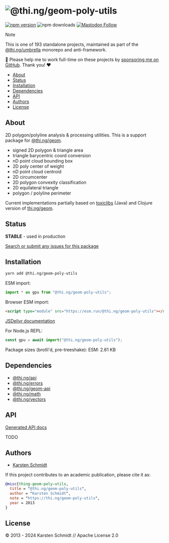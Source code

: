 <!-- This file is generated - DO NOT EDIT! -->
<!-- Please see: https://github.com/thi-ng/umbrella/blob/develop/CONTRIBUTING.md#changes-to-readme-files -->
# ![@thi.ng/geom-poly-utils](https://media.thi.ng/umbrella/banners-20230807/thing-geom-poly-utils.svg?831b2b27)

[![npm version](https://img.shields.io/npm/v/@thi.ng/geom-poly-utils.svg)](https://www.npmjs.com/package/@thi.ng/geom-poly-utils)
![npm downloads](https://img.shields.io/npm/dm/@thi.ng/geom-poly-utils.svg)
[![Mastodon Follow](https://img.shields.io/mastodon/follow/109331703950160316?domain=https%3A%2F%2Fmastodon.thi.ng&style=social)](https://mastodon.thi.ng/@toxi)

> [!NOTE]
> This is one of 193 standalone projects, maintained as part
> of the [@thi.ng/umbrella](https://github.com/thi-ng/umbrella/) monorepo
> and anti-framework.
>
> 🚀 Please help me to work full-time on these projects by [sponsoring me on
> GitHub](https://github.com/sponsors/postspectacular). Thank you! ❤️

- [About](#about)
- [Status](#status)
- [Installation](#installation)
- [Dependencies](#dependencies)
- [API](#api)
- [Authors](#authors)
- [License](#license)

## About

2D polygon/polyline analysis & processing utilities. This is a support package for [@thi.ng/geom](https://github.com/thi-ng/umbrella/tree/develop/packages/geom).

- signed 2D polygon & triangle area
- triangle barycentric coord conversion
- nD point cloud bounding box
- 2D poly center of weight
- nD point cloud centroid
- 2D circumcenter
- 2D polygon convexity classification
- 2D equilateral triangle
- polygon / polyline perimeter

Current implementations partially based on
[toxiclibs](http://toxiclibs.org) (Java) and Clojure version of
[thi.ng/geom](http://thi.ng/geom).

## Status

**STABLE** - used in production

[Search or submit any issues for this package](https://github.com/thi-ng/umbrella/issues?q=%5Bgeom-poly-utils%5D+in%3Atitle)

## Installation

```bash
yarn add @thi.ng/geom-poly-utils
```

ESM import:

```ts
import * as gpu from "@thi.ng/geom-poly-utils";
```

Browser ESM import:

```html
<script type="module" src="https://esm.run/@thi.ng/geom-poly-utils"></script>
```

[JSDelivr documentation](https://www.jsdelivr.com/)

For Node.js REPL:

```js
const gpu = await import("@thi.ng/geom-poly-utils");
```

Package sizes (brotli'd, pre-treeshake): ESM: 2.61 KB

## Dependencies

- [@thi.ng/api](https://github.com/thi-ng/umbrella/tree/develop/packages/api)
- [@thi.ng/errors](https://github.com/thi-ng/umbrella/tree/develop/packages/errors)
- [@thi.ng/geom-api](https://github.com/thi-ng/umbrella/tree/develop/packages/geom-api)
- [@thi.ng/math](https://github.com/thi-ng/umbrella/tree/develop/packages/math)
- [@thi.ng/vectors](https://github.com/thi-ng/umbrella/tree/develop/packages/vectors)

## API

[Generated API docs](https://docs.thi.ng/umbrella/geom-poly-utils/)

TODO

## Authors

- [Karsten Schmidt](https://thi.ng)

If this project contributes to an academic publication, please cite it as:

```bibtex
@misc{thing-geom-poly-utils,
  title = "@thi.ng/geom-poly-utils",
  author = "Karsten Schmidt",
  note = "https://thi.ng/geom-poly-utils",
  year = 2013
}
```

## License

&copy; 2013 - 2024 Karsten Schmidt // Apache License 2.0
